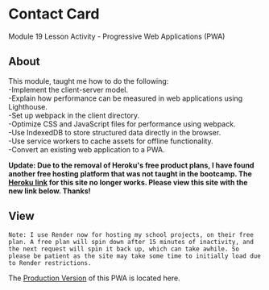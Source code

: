# Contact Card

Module 19 Lesson Activity - Progressive Web Applications (PWA)

## About

This module, taught me how to do the following:  
-Implement the client-server model.  
-Explain how performance can be measured in web applications using Lighthouse.  
-Set up webpack in the client directory.  
-Optimize CSS and JavaScript files for performance using webpack.  
-Use IndexedDB to store structured data directly in the browser.  
-Use service workers to cache assets for offline functionality.  
-Convert an existing web application to a PWA.

**Update: Due to the removal of Heroku's free product plans, I have found another free hosting platform that was not taught in the bootcamp. The [Heroku link](https://quiet-eyrie-71771.herokuapp.com/) for this site no longer works. Please view this site with the new link below. Thanks!**

## View

`Note: I use Render now for hosting my school projects, on their free plan. A free plan will spin down after 15 minutes of inactivity, and the next request will spin it back up, which can take awhile. So please be patient as the site may take some time to initially load due to Render restrictions.`

The [Production Version](https://contact-card-vwf6.onrender.com/) of this PWA is located here.
